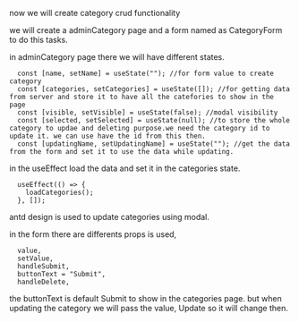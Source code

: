 now we will create category crud functionality

we will create a adminCategory page and a form named as CategoryForm to do this tasks.

in adminCategory page there we will have different states.

```
  const [name, setName] = useState(""); //for form value to create category
  const [categories, setCategories] = useState([]); //for getting data from server and store it to have all the catefories to show in the page
  const [visible, setVisible] = useState(false); //modal visibility
  const [selected, setSelected] = useState(null); //to store the whole category to updae and deleting purpose.we need the category id to update it. we can use have the id from this then.
  const [updatingName, setUpdatingName] = useState(""); //get the data from the form and set it to use the data while updating.
```

in the useEffect load the data and set it in the categories state.

```
  useEffect(() => {
    loadCategories();
  }, []);
```

antd design is used to update categories using modal.

in the form there are differents props is used,

```
  value,
  setValue,
  handleSubmit,
  buttonText = "Submit",
  handleDelete,
```

the buttonText is default Submit to show in the categories page.
but when updating the category we will pass the value, Update so it will change then.
